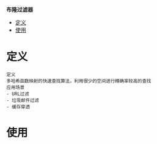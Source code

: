 **布隆过滤器**
- [定义](#定义)
- [使用](#使用)

# 定义 #
```
定义
多哈希函数映射的快速查找算法，利用很少的空间进行精确率较高的查找
应用场景
- URL过滤
- 垃圾邮件过滤
- 缓存穿透
```

# 使用 #
```
``` 
